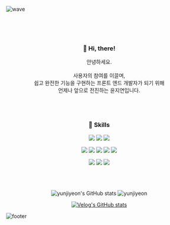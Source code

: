 ![wave](https://capsule-render.vercel.app/api?type=wave&color=fff000&height=200&text=JiYeon%20Yun)

<br><br><br>
### **<div align="center">👋 Hi, there!</div>**
<div align="center">
안녕하세요.<br>
<br>
사용자의 참여를 이끌며,<br>
쉽고 완전한 기능을 구현하는 프론트 엔드 개발자가 되기 위해<br> 
언제나 앞으로 전진하는 윤지연입니다.<br><br><br><br>
 
  
### 🚀 Skills 
<img src="https://img.shields.io/badge/html5-181823?style=for-the-badge&logo=html5&logoColor=white"> <img src="https://img.shields.io/badge/css3-181823?style=for-the-badge&logo=css3&logoColor=white"> <img src="https://img.shields.io/badge/sass-181823?style=for-the-badge&logo=sass&logoColor=white"> 
  
  <img src="https://img.shields.io/badge/javascript-181823?style=for-the-badge&logo=javascript&logoColor=white"> <img src="https://img.shields.io/badge/jQuery-181823?style=for-the-badge&logo=jQuery&logoColor=white"> <img src="https://img.shields.io/badge/react-181823?style=for-the-badge&logo=react&logoColor=white"> <img src="https://img.shields.io/badge/vue.js-181823?style=for-the-badge&logo=vue.js&logoColor=white"> <img src="https://img.shields.io/badge/netlify-181823?style=for-the-badge&logo=netlify&logoColor=white"> 
  
 <img src="https://img.shields.io/badge/Figma-181823?style=for-the-badge&logo=Figma&logoColor=white"> <img src="https://img.shields.io/badge/Adobe Photoshop-181823?style=for-the-badge&logo=Adobe Photoshop&logoColor=white"> <img src="https://img.shields.io/badge/PWA-181823?style=for-the-badge&logo=PWA&logoColor=white"><br><br><br><br>
 
![yunjiyeon's GitHub stats](https://github-readme-stats.vercel.app/api?username=yunjiyeon&theme=vue&show_icons=true)
 <img src="https://github-readme-streak-stats.herokuapp.com/?user=yunjiyeon&theme=vue" alt="yunjiyeon" />
 
 [![Velog's GitHub stats](https://velog-readme-stats.vercel.app/api?name=uoah)](https://velog.io/@uoah) 
</div>



![footer](https://capsule-render.vercel.app/api?type=wave&color=539165&height=200&section=footer&text=&fontSize=90)



<!--
**yunjiyeon/yunjiyeon** is a ✨ _special_ ✨ repository because its `README.md` (this file) appears on your GitHub profile.

Here are some ideas to get you started:

- 🔭 I’m currently working on ...
- 🌱 I’m currently learning ...
- 👯 I’m looking to collaborate on ...
- 🤔 I’m looking for help with ...
- 💬 Ask me about ...
- 📫 How to reach me: ...
- 😄 Pronouns: ...
- ⚡ Fun fact: ...
-->
